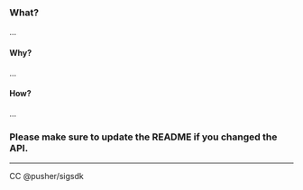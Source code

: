 ### What?

...

#### Why?

...

#### How?

...

### Please make sure to update the README if you changed the API.

----

CC @pusher/sigsdk
